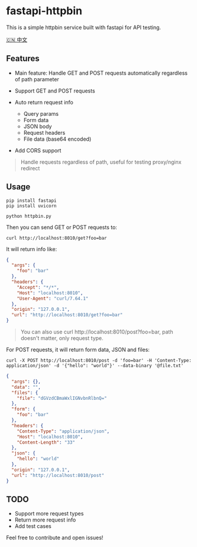 # fastapi-httpbin

This is a simple httpbin service built with fastapi for API testing. 

[🇨🇳 中文](README.zh-CN.md)

## Features

- Main feature: Handle GET and POST requests automatically regardless of path parameter

- Support GET and POST requests  

- Auto return request info

  - Query params
  - Form data
  - JSON body
  - Request headers
  - File data (base64 encoded)

- Add CORS support

> Handle requests regardless of path, useful for testing proxy/nginx redirect

## Usage

```
pip install fastapi
pip install uvicorn

python httpbin.py
```

Then you can send GET or POST requests to: 

```
curl http://localhost:8010/get?foo=bar
```

It will return info like:

```json
{
  "args": {
    "foo": "bar"  
  },
  "headers": {
    "Accept": "*/*",
    "Host": "localhost:8010", 
    "User-Agent": "curl/7.64.1"
  },
  "origin": "127.0.0.1",
  "url": "http://localhost:8010/get?foo=bar"
}
```

> You can also use curl http://localhost:8010/post?foo=bar, path doesn't matter, only request type.

For POST requests, it will return form data, JSON and files:

```
curl -X POST http://localhost:8010/post -d 'foo=bar' -H 'Content-Type: application/json' -d '{"hello": "world"}' --data-binary '@file.txt' 
```

```json
{
  "args": {},
  "data": "",  
  "files": {
    "file": "dGVzdCBmaWxlIGNvbnRlbnQ="
  },
  "form": {
    "foo": "bar"
  },
  "headers": {
    "Content-Type": "application/json",
    "Host": "localhost:8010",
    "Content-Length": "33"  
  },
  "json": {
    "hello": "world"
  },
  "origin": "127.0.0.1",
  "url": "http://localhost:8010/post" 
}
```

## TODO

- Support more request types
- Return more request info 
- Add test cases

Feel free to contribute and open issues!